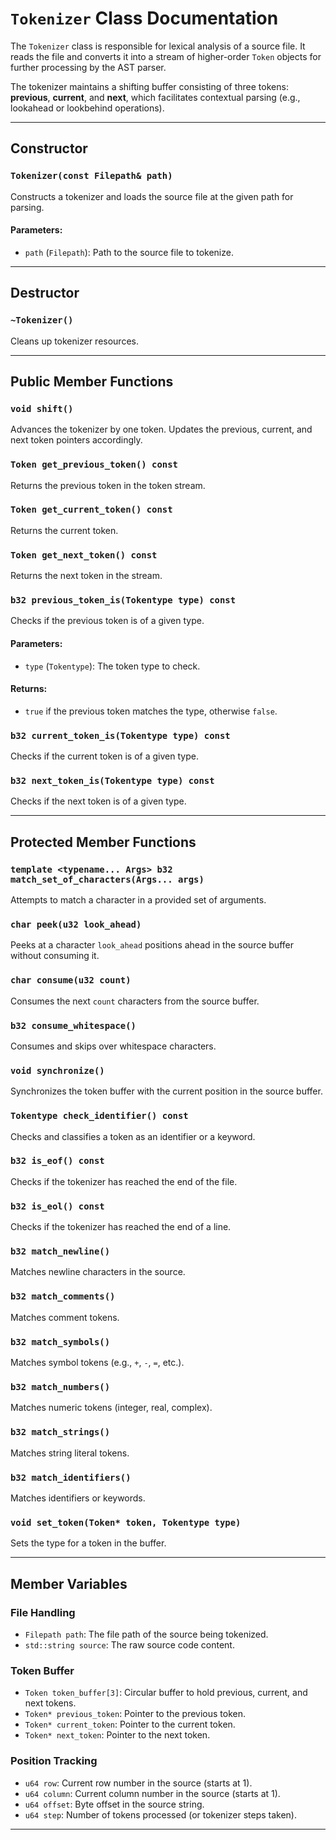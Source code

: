 # `Tokenizer` Class Documentation

The `Tokenizer` class is responsible for lexical analysis of a source file. It reads the file and converts it into a stream of higher-order `Token` objects for further processing by the AST parser. 

The tokenizer maintains a shifting buffer consisting of three tokens: **previous**, **current**, and **next**, which facilitates contextual parsing (e.g., lookahead or lookbehind operations).

---

## Constructor

### `Tokenizer(const Filepath& path)`

Constructs a tokenizer and loads the source file at the given path for parsing.

#### Parameters:
- `path` (`Filepath`): Path to the source file to tokenize.

---

## Destructor

### `~Tokenizer()`

Cleans up tokenizer resources.

---

## Public Member Functions

### `void shift()`

Advances the tokenizer by one token. Updates the previous, current, and next token pointers accordingly.

### `Token get_previous_token() const`

Returns the previous token in the token stream.

### `Token get_current_token() const`

Returns the current token.

### `Token get_next_token() const`

Returns the next token in the stream.

### `b32 previous_token_is(Tokentype type) const`

Checks if the previous token is of a given type.

#### Parameters:
- `type` (`Tokentype`): The token type to check.

#### Returns:
- `true` if the previous token matches the type, otherwise `false`.

### `b32 current_token_is(Tokentype type) const`

Checks if the current token is of a given type.

### `b32 next_token_is(Tokentype type) const`

Checks if the next token is of a given type.

---

## Protected Member Functions

### `template <typename... Args> b32 match_set_of_characters(Args... args)`

Attempts to match a character in a provided set of arguments.

### `char peek(u32 look_ahead)`

Peeks at a character `look_ahead` positions ahead in the source buffer without consuming it.

### `char consume(u32 count)`

Consumes the next `count` characters from the source buffer.

### `b32 consume_whitespace()`

Consumes and skips over whitespace characters.

### `void synchronize()`

Synchronizes the token buffer with the current position in the source buffer.

### `Tokentype check_identifier() const`

Checks and classifies a token as an identifier or a keyword.

### `b32 is_eof() const`

Checks if the tokenizer has reached the end of the file.

### `b32 is_eol() const`

Checks if the tokenizer has reached the end of a line.

### `b32 match_newline()`

Matches newline characters in the source.

### `b32 match_comments()`

Matches comment tokens.

### `b32 match_symbols()`

Matches symbol tokens (e.g., `+`, `-`, `=`, etc.).

### `b32 match_numbers()`

Matches numeric tokens (integer, real, complex).

### `b32 match_strings()`

Matches string literal tokens.

### `b32 match_identifiers()`

Matches identifiers or keywords.

### `void set_token(Token* token, Tokentype type)`

Sets the type for a token in the buffer.

---

## Member Variables

### File Handling

- `Filepath path`: The file path of the source being tokenized.
- `std::string source`: The raw source code content.

### Token Buffer

- `Token token_buffer[3]`: Circular buffer to hold previous, current, and next tokens.
- `Token* previous_token`: Pointer to the previous token.
- `Token* current_token`: Pointer to the current token.
- `Token* next_token`: Pointer to the next token.

### Position Tracking

- `u64 row`: Current row number in the source (starts at 1).
- `u64 column`: Current column number in the source (starts at 1).
- `u64 offset`: Byte offset in the source string.
- `u64 step`: Number of tokens processed (or tokenizer steps taken).

---

